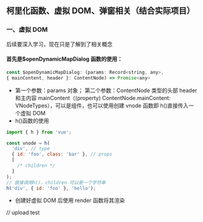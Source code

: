 ## 柯里化函数、虚拟 DOM、弹窗相关（结合实际项目）

### 一、虚拟 DOM

后续要深入学习，现在只是了解到了相关概念

#### 首先是$openDynamicMapDialog 函数的使用：

```javascript
const $openDynamicMapDialog: (params: Record<string, any>,
{ mainContent, header }: ContentNode) => Promise<any>
```

- 第一个参数：params 对象； 第二个参数：ContentNode 类型的头部 header 和主内容 mainContent（(property) ContentNode.mainContent: VNodeTypes），可以是组件，也可以使用创建 vnode 函数即 h()直接传入一个虚拟 DOM
- h()函数的使用

```javascript
import { h } from 'vue';

const vnode = h(
  'div', // type
  { id: 'foo', class: 'bar' }, // props
  [
    /* children */
  ]
);
// 直接调用h()，children 可以是一个字符串
h('div', { id: 'foo' }, 'hello');
```

- 创建好虚拟 DOM 后使用 render 函数将其渲染

// upload test
